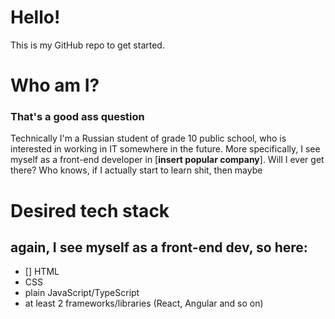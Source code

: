 # Hello!
This is my GitHub repo to get started.

# Who am I?
### That's a good ass question
Technically I'm a Russian student of grade 10 public school, who is interested in working in IT somewhere in the future. More specifically, I see myself as a front-end developer in [**insert popular company**]. Will I ever get there? Who knows, if I actually start to learn shit, then maybe

# Desired tech stack
## again, I see myself as a front-end dev, so here:
- [] HTML
- CSS
- plain JavaScript/TypeScript
- at least 2 frameworks/libraries (React, Angular and so on)
